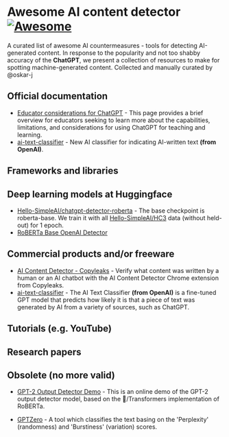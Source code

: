# Awesome AI content detector [![Awesome](https://cdn.rawgit.com/sindresorhus/awesome/d7305f38d29fed78fa85652e3a63e154dd8e8829/media/badge.svg)](https://github.com/sindresorhus/awesome)

A curated list of awesome AI countermeasures - tools for detecting AI-generated content. In response to the popularity and not too shabby accuracy of the  **ChatGPT**, we present a collection of resources to make for spotting machine-generated content. Collected and manually curated by @oskar-j

## Official documentation

* [Educator considerations for ChatGPT](https://platform.openai.com/docs/chatgpt-education) - This page provides a brief overview for educators seeking to learn more about the capabilities, limitations, and considerations for using ChatGPT for teaching and learning. 
* [ai-text-classifier](https://openai.com/blog/new-ai-classifier-for-indicating-ai-written-text/) - New AI classifier for indicating AI-written text **(from OpenAI)**.

## Frameworks and libraries

## Deep learning models at Huggingface

* [Hello-SimpleAI/chatgpt-detector-roberta](https://huggingface.co/Hello-SimpleAI/chatgpt-detector-roberta) - The base checkpoint is roberta-base. We train it with all [Hello-SimpleAI/HC3](https://huggingface.co/datasets/Hello-SimpleAI/HC3) data (without held-out) for 1 epoch.
* [RoBERTa Base OpenAI Detector](https://huggingface.co/openai-community/roberta-base-openai-detector)

## Commercial products and/or freeware

* [AI Content Detector - Copyleaks](https://chrome.google.com/webstore/detail/ai-content-detector-copyl/gplcmncpklkdjiccbknjjkoidpgkcakd) - Verify what content was written by a human or an AI chatbot with the AI Content Detector Chrome extension from Copyleaks.
* [ai-text-classifier](https://platform.openai.com/ai-text-classifier) - The AI Text Classifier **(from OpenAI)** is a fine-tuned GPT model that predicts how likely it is that a piece of text was generated by AI from a variety of sources, such as ChatGPT.

## Tutorials (e.g. YouTube)

## Research papers

## Obsolete (no more valid)

* [GPT-2 Output Detector Demo](https://openai-openai-detector.hf.space/) - This is an online demo of the GPT-2 output detector model, based on the 🤗/Transformers implementation of RoBERTa.

* [GPTZero](https://gptzero.me/) - A tool which classifies the text basing on the 'Perplexity' (randomness) and 'Burstiness' (variation) scores.

